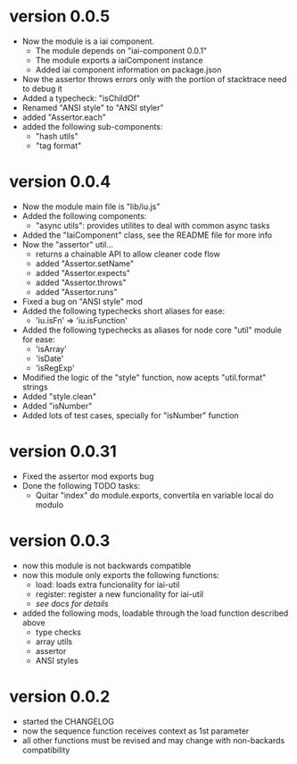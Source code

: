 # version 0.0.5
  - Now the module is a iai component.
    * The module depends on "iai-component 0.0.1"
    * The module exports a iaiComponent instance
    * Added iai component information on package.json
  - Now the assertor throws errors only with the portion of stacktrace need to debug it
  - Added a typecheck: "isChildOf"
  - Renamed "ANSI style" to "ANSI styler"
  - added "Assertor.each"
  - added the following sub-components:
    * "hash utils"
    * "tag format"

# version 0.0.4
  - Now the module main file is "lib/iu.js"
  - Added the following components:
    * "async utils": provides utilites to deal with common async tasks
  - Added the "IaiComponent" class, see the README file for more info
  - Now the "assertor" util...
    * returns a chainable API to allow cleaner code flow
    * added "Assertor.setName"
    * added "Assertor.expects"
    * added "Assertor.throws"
    * added "Assertor.runs"
  - Fixed a bug on "ANSI style" mod
  - Added the following typechecks short aliases for ease:
    * 'iu.isFn' => 'iu.isFunction'
  - Added the following typechecks as aliases for node core "util" module for ease:
    * 'isArray'
    * 'isDate'
    * 'isRegExp'
  - Modified the logic of the "style" function, now acepts "util.format" strings
  - Added "style.clean"
  - Added "isNumber"
  - Added lots of test cases, specially for "isNumber" function

# version 0.0.31
  - Fixed the assertor mod exports bug
  - Done the following TODO tasks:
    * Quitar "index" do module.exports, convertila en variable local do modulo

# version 0.0.3
  - now this module is not backwards compatible
  - now this module only exports the following functions:
    * load: loads extra funcionality for iai-util
    * register: register a new funcionality for iai-util
    * _see docs for details_
  - added the following mods, loadable through the load function described above
    * type checks
    * array utils
    * assertor
    * ANSI styles
    

# version 0.0.2
  - started the CHANGELOG
  - now the sequence function receives context as 1st parameter
  - all other functions must be revised and may change with non-backards compatibility
